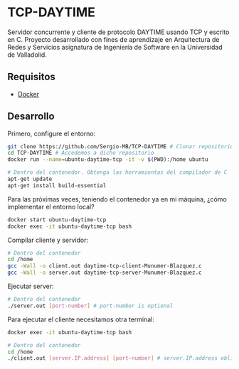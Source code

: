 # TCP-DAYTIME
 Servidor concurrente y cliente de protocolo DAYTIME usando TCP y escrito en C. Proyecto desarrollado con fines de aprendizaje en Arquitectura de Redes y Servicios asignatura de Ingeniería de Software en la Universidad de Valladolid.


## Requisitos
- [Docker](https://www.docker.com/) 
## Desarrollo

Primero, configure el entorno:
```bash
git clone https://github.com/Sergio-MB/TCP-DAYTIME # Clonar repositorio
cd TCP-DAYTIME # Accedemos a dicho repositorio
docker run --name=ubuntu-daytime-tcp -it -v $(PWD):/home ubuntu

# Dentro del contenedor. Obtenga las herramientas del compilador de C
apt-get update
apt-get install build-essential
```

Para las próximas veces, teniendo el contenedor ya en mi máquina, ¿cómo implementar el entorno local?
```bash
docker start ubuntu-daytime-tcp
docker exec -it ubuntu-daytime-tcp bash
```

Compilar cliente y servidor:
```bash
# Dentro del contenedor
cd /home
gcc -Wall -o client.out daytime-tcp-client-Munumer-Blazquez.c
gcc -Wall -o server.out daytime-tcp-server-Munumer-Blazquez.c
```

Ejecutar server:
```bash
# Dentro del contenedor
./server.out [port-number] # port-number is optional
```

Para ejecutar el cliente necesitamos otra terminal:
```bash
docker exec -it ubuntu-daytime-tcp bash

# Dentro del contenedor
cd /home
./client.out [server.IP.address] [port-number] # server.IP.address obligatorio, port-number opcional
```
